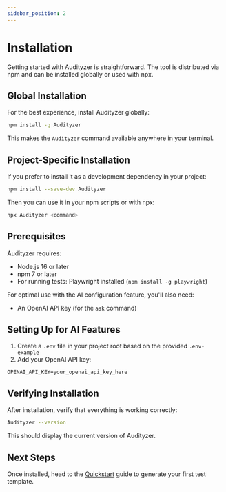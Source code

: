 ```yaml
---
sidebar_position: 2
---
```


# Installation

Getting started with Audityzer is straightforward. The tool is distributed via npm and can be installed globally or used with npx.

## Global Installation

For the best experience, install Audityzer globally:

```bash
npm install -g Audityzer
```

This makes the `Audityzer` command available anywhere in your terminal.

## Project-Specific Installation

If you prefer to install it as a development dependency in your project:

```bash
npm install --save-dev Audityzer
```

Then you can use it in your npm scripts or with npx:

```bash
npx Audityzer <command>
```

## Prerequisites

Audityzer requires:

- Node.js 16 or later
- npm 7 or later
- For running tests: Playwright installed (`npm install -g playwright`)

For optimal use with the AI configuration feature, you'll also need:

- An OpenAI API key (for the `ask` command)

## Setting Up for AI Features

1. Create a `.env` file in your project root based on the provided `.env-example`
2. Add your OpenAI API key:

```
OPENAI_API_KEY=your_openai_api_key_here
```

## Verifying Installation

After installation, verify that everything is working correctly:

```bash
Audityzer --version
```

This should display the current version of Audityzer.

## Next Steps

Once installed, head to the [Quickstart](quickstart) guide to generate your first test template.
